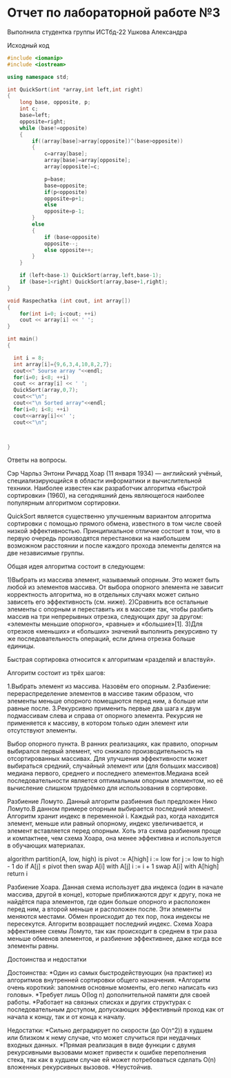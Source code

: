 # Отчет по лабораторной работе №3

Выполнила студентка группы ИСТбд-22 Ушкова Александра

Исходный код

```C++
#include <iomanip>
#include <iostream>

using namespace std;

int QuickSort(int *array,int left,int right)
{
    long base, opposite, p;
    int c;
    base=left;
    opposite=right;
    while (base!=opposite)
    {
        if((array[base]>array[opposite])^(base>opposite))
        {
            c=array[base];
            array[base]=array[opposite];
            array[opposite]=c;

            p=base;
            base=opposite;
            if(p<opposite)
            opposite=p+1;
            else
            opposite=p-1;
        }
        else
        {
            if (base<opposite)
            opposite--;
            else opposite++;
        }
    }

    if (left<base-1) QuickSort(array,left,base-1);
    if (base+1<right) QuickSort(array,base+1,right);
}

void Raspechatka (int cout, int array[])
{
    for(int i=0; i<cout; ++i)
    cout << array[i] << ' ';
}

int main()
{

  int i = 8;
  int array[i]={9,6,3,4,10,8,2,7};
  cout<<" Sourse array "<<endl;
  for(i=0; i<8; ++i)
  cout << array[i] << ' ';
  QuickSort(array,0,7);
  cout<<"\n";
  cout<<"\n Sorted array"<<endl;
  for(i=0; i<8; ++i)
  cout<<array[i]<<' ';
  cout<<"\n";



}
```

Ответы на вопросы.

Сэр Чарльз Энтони Ричард Хоар (11 января 1934) — английский учёный, специализирующийся в области информатики и вычислительной техники. Наиболее известен как разработчик алгоритма «быстрой сортировки» (1960), на сегодняшний день являющегося наиболее популярным алгоритмом сортировки.

QuickSort является существенно улучшенным вариантом алгоритма сортировки с помощью прямого обмена, известного в том числе своей низкой эффективностью. Принципиальное отличие состоит в том, что в первую очередь производятся перестановки на наибольшем возможном расстоянии и после каждого прохода элементы делятся на две независимые группы.

Общая идея алгоритма состоит в следующем:

1)Выбрать из массива элемент, называемый опорным. Это может быть любой из элементов массива. От выбора опорного элемента не зависит корректность алгоритма, но в отдельных случаях может сильно зависеть его эффективность (см. ниже).
2)Сравнить все остальные элементы с опорным и переставить их в массиве так, чтобы разбить массив на три непрерывных отрезка, следующих друг за другом: «элементы меньшие опорного», «равные» и «большие»[1].
3)Для отрезков «меньших» и «больших» значений выполнить рекурсивно ту же последовательность операций, если длина отрезка больше единицы.

Быстрая сортировка относится к алгоритмам «разделяй и властвуй».

Алгоритм состоит из трёх шагов:

1.Выбрать элемент из массива. Назовём его опорным.
2.Разбиение: перераспределение элементов в массиве таким образом, что элементы меньше опорного помещаются перед ним, а больше или равные после.
3.Рекурсивно применить первые два шага к двум подмассивам слева и справа от опорного элемента. Рекурсия не применяется к массиву, в котором только один элемент или отсутствуют элементы.

Выбор опорного пункта. В ранних реализациях, как правило, опорным выбирался первый элемент, что снижало производительность на отсортированных массивах. Для улучшения эффективности может выбираться средний, случайный элемент или (для больших массивов) медиана первого, среднего и последнего элементов.Медиана всей последовательности является оптимальным опорным элементом, но её вычисление слишком трудоёмко для использования в сортировке.

Разбиение Ломуто. Данный алгоритм разбиения был предложен Нико Ломуто.В данном примере опорным выбирается последний элемент. Алгоритм хранит индекс в переменной i. Каждый раз, когда находится элемент, меньше или равный опорному, индекс увеличивается, и элемент вставляется перед опорным. Хоть эта схема разбиения проще и компактнее, чем схема Хоара, она менее эффективна и используется в обучающих материалах.

algorithm partition(A, low, high) is
    pivot := A[high]
    i := low
    for j := low to high - 1 do
        if A[j] ≤ pivot then
            swap A[i] with A[j]
            i := i + 1
    swap A[i] with A[high]
    return i

Разбиение Хоара. Данная схема использует два индекса (один в начале массива, другой в конце), которые приближаются друг к другу, пока не найдётся пара элементов, где один больше опорного и расположен перед ним, а второй меньше и расположен после. Эти элементы меняются местами. Обмен происходит до тех пор, пока индексы не пересекутся. Алгоритм возвращает последний индекс. Схема Хоара эффективнее схемы Ломуто, так как происходит в среднем в три раза меньше обменов элементов, и разбиение эффективнее, даже когда все элементы равны.

Достоинства и недостатки

Достоинства:
*Один из самых быстродействующих (на практике) из алгоритмов внутренней сортировки общего назначения.
*Алгоритм очень короткий: запомнив основные моменты, его легко написать «из головы».
*Требует лишь О(log n) дополнительной памяти для своей работы.
*Работает на связных списках и других структурах с последовательным доступом, допускающих эффективный проход как от начала к концу, так и от конца к началу.

Недостатки:
*Сильно деградирует по скорости (до O(n^2)) в худшем или близком к нему случае, что может случиться при неудачных входных данных.
*Прямая реализация в виде функции с двумя рекурсивными вызовами может привести к ошибке переполнения стека, так как в худшем случае ей может потребоваться сделать O(n) вложенных рекурсивных вызовов.
*Неустойчив.
